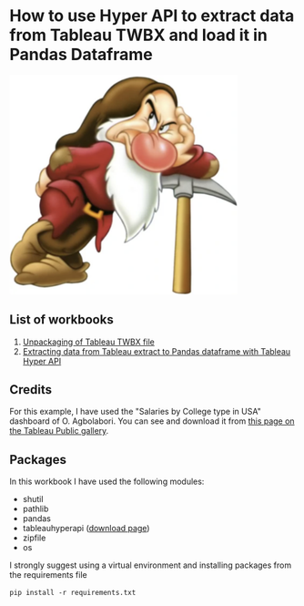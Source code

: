 # How to use Hyper API to extract data from Tableau TWBX and load it in Pandas Dataframe

<img src="https://raw.githubusercontent.com/simboli/Extract-data-from-Tableau-TWBX/main/00.Media/Grumpy.png" alt="Grumpy" width="400px"/>

## List of workbooks
001. [Unpackaging of Tableau TWBX file](https://github.com/simboli/Extract-data-from-Tableau-TWBX/blob/main/001.Unpackaging%20of%20Tableau%20TWBX%20file.ipynb)
002. [Extracting data from Tableau extract to Pandas dataframe with Tableau Hyper API](https://github.com/simboli/Extract-data-from-Tableau-TWBX/blob/main/002.Extracting%20data%20from%20Tableau%20extract%20to%20Pandas%20dataframe%20with%20Tableau%20Hyper%20API.ipynb)

## Credits
For this example, I have used the "Salaries by College type in USA" dashboard of O. Agbolabori. You can see and download it from [this page on the Tableau Public gallery](https://public.tableau.com/app/profile/oluwadunsin.agbolabori/viz/SalariesbyCollegetypeinUSAEduvizzers/Dashboard1).

## Packages
In this workbook I have used the following modules:
- shutil
- pathlib
- pandas
- tableauhyperapi ([download page](https://www.tableau.com/support/releases/hyper-api/0.0.16123))
- zipfile
- os

I strongly suggest using a virtual environment and installing packages from the requirements file
```
pip install -r requirements.txt
```

